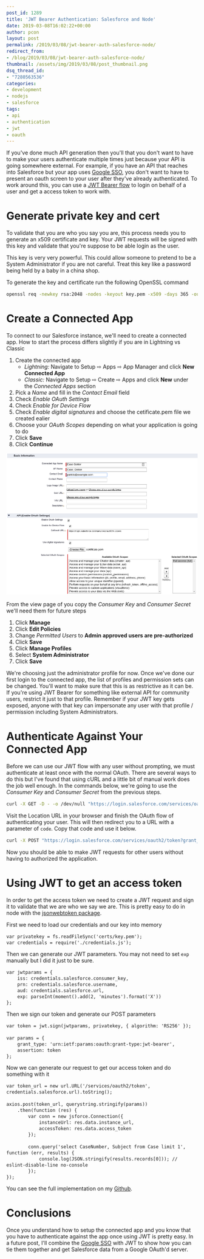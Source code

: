 ```yaml
---
post_id: 1289
title: 'JWT Bearer Authentication: Salesforce and Node'
date: 2019-03-08T16:02:22+00:00
author: pcon
layout: post
permalink: /2019/03/08/jwt-bearer-auth-salesforce-node/
redirect_from:
- /blog/2019/03/08/jwt-bearer-auth-salesforce-node/
thumbnail: /assets/img/2019/03/08/post_thumbnail.png
dsq_thread_id:
- "7280563536"
categories:
- development
- nodejs
- salesforce
tags:
- api
- authentication
- jwt
- oauth
---
```

If you've done much API generation then you'll that you don't want to have to make your users authenticate multiple times just because your API is going somewhere external.  For example, if you have an API that reaches into Salesforce but your app uses [Google SSO](http://blog.deadlypenguin.com/blog/2019/03/05/single-sign-on-salesforce-google/), you don't want to have to present an oauth screen to your user after they've already authenticated.  To work around this, you can use a [JWT Bearer flow](https://help.salesforce.com/articleView?id=remoteaccess_oauth_jwt_flow.htm&type=5) to login on behalf of a user and get a access token to work with.

<!--more-->

# Generate private key and cert

To validate that you are who you say you are, this process needs you to generate an x509 certificate and key.  Your JWT requests will be signed with this key and validate that you're suppose to be able login as the user.

<div class="notification is-danger">
  This key is very very powerful.  This could allow someone to pretend to be a System Administrator if you are not careful.  Treat this key like a password being held by a baby in a china shop.
</div>

To generate the key and certificate run the following OpenSSL command

```bash
openssl req -newkey rsa:2048 -nodes -keyout key.pem -x509 -days 365 -out certificate.pem
```

# Create a Connected App

To connect to our Salesforce instance, we'll need to create a connected app.  How to start the process differs slightly if you are in Lightning vs Classic

1. Create the connected app
    * _Lightning:_ Navigate to Setup ⇨ Apps ⇨ App Manager and click **New Connected App**
    * _Classic:_ Navigate to Setup ⇨ Create ⇨ Apps and click **New** under the _Connected Apps_ section
2. Pick a _Name_ and fill in the _Contact Email_ field
3. Check _Enable OAuth Settings_
4. Check _Enable for Device Flow_
5. Check _Enable digital signatures_ and choose the cetificate.pem file we created ealier
6. Choose your _OAuth Scopes_ depending on what your application is going to do
7. Click **Save**
8. Click **Continue**

![Connected App Configuration](/assets/img/2019/03/08/connectedAppConfiguration.png)

From the view page of you copy the _Consumer Key_ and _Consumer Secret_ we'll need them for future steps

1. Click **Manage**
2. Click  **Edit Policies**
3. Change _Permitted Users_ to **Admin approved users are pre-authorized**
4. Click **Save**
5. Click **Manage Profiles**
6. Select **System Administrator**
7. Click **Save**

We're choosing just the administrator profile for now.  Once we've done our first login to the connected app, the list of profiles and permission sets can be changed.  You'll want to make sure that this is as restrictive as it can be.  If you're using JWT Bearer for something like external API for community users, restrict it just to that profile.  Remember if your JWT key gets exposed, anyone with that key can impersonate any user with that profile / permission including System Administrators.

# Authenticate Against Your Connected App

Before we can use our JWT flow with any user without prompting, we must authenticate at least once with the normal OAuth.  There are several ways to do this but I've found that using cURL and a little bit of manual work does the job well enough.  In the commands below, we're going to use the _Consumer Key_ and _Consumer Secret_ from the previous steps.

```bash
curl -X GET -D - -o /dev/null "https://login.salesforce.com/services/oauth2/authorize?response_type=code&redirect_uri=https://login.salesforce.com/services/oauth2/success&client_id=<CONSUMER_KEY>"
```

Visit the Location URL in your browser and finish the OAuth flow of authenticating your user.  This will then redirect you to a URL with a parameter of `code`.  Copy that code and use it below.

```bash
curl -X POST "https://login.salesforce.com/services/oauth2/token?grant_type=authorization_code&redirect_uri=https://login.salesforce.com/services/oauth2/success&client_secret=<CONSUMER_SECRET>&client_id=<CONSUMER_KEY>&code=<CODE>"
```

Now you should be able to make JWT requests for other users without having to authorized the application.

# Using JWT to get an access token

In order to get the access token we need to create a JWT request and sign it to validate that we are who we say we are.  This is pretty easy to do in node with the [jsonwebtoken package](https://www.npmjs.com/package/jsonwebtoken).

First we need to load our credentials and our key into memory

```apexscript
var privatekey = fs.readFileSync('certs/key.pem');
var credentials = require('./credentials.js');
```

Then we can generate our JWT parameters.  You may not need to set `exp` manually but I did it just to be sure.

```apexscript
var jwtparams = {
    iss: credentials.salesforce.consumer_key,
    prn: credentials.salesforce.username,
    aud: credentials.salesforce.url,
    exp: parseInt(moment().add(2, 'minutes').format('X'))
};
```

Then we sign our token and generate our POST parameters

```apexscript
var token = jwt.sign(jwtparams, privatekey, { algorithm: 'RS256' });

var params = {
    grant_type: 'urn:ietf:params:oauth:grant-type:jwt-bearer',
    assertion: token
};
```

Now we can generate our request to get our access token and do something with it

```apexscript
var token_url = new url.URL('/services/oauth2/token', credentials.salesforce.url).toString();

axios.post(token_url, querystring.stringify(params))
    .then(function (res) {
        var conn = new jsforce.Connection({
            instanceUrl: res.data.instance_url,
            accessToken: res.data.access_token
        });

        conn.query('select CaseNumber, Subject from Case limit 1', function (err, results) {
            console.log(JSON.stringify(results.records[0])); // eslint-disable-line no-console
        });
});
```

You can see the full implementation on my [Github](https://github.com/pcon/SalesforceApps/blob/master/sso_example/jwt.js).

# Conclusions

Once you understand how to setup the connected app and you know that you have to authenticate against the app once using JWT is pretty easy.  In a future post, I'll combine the [Google SSO](http://blog.deadlypenguin.com/blog/2019/03/05/single-sign-on-salesforce-google/) with JWT to show how you can tie them together and get Salesforce data from a Google OAuth'd server.